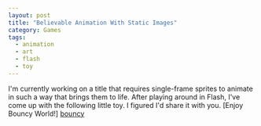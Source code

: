 ```yaml
---
layout: post
title: "Believable Animation With Static Images"
category: Games
tags:
  - animation
  - art
  - flash
  - toy
---
```


I'm currently working on a title that requires single-frame sprites to animate in such a way that brings them to life. After playing around in Flash, I've come up with the following little toy. I figured I'd share it with you. [Enjoy Bouncy World!] [bouncy]

[bouncy]: https://s3.amazonaws.com/thegamestudio/web/2012-03-16-believable-animation-with-static-images.swf
